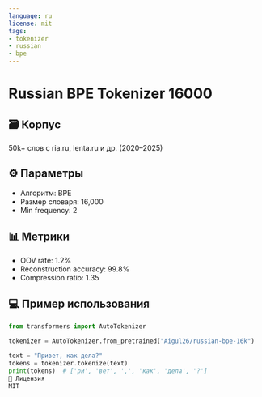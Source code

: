 ```yaml
---
language: ru
license: mit
tags:
- tokenizer
- russian
- bpe
---
```


# Russian BPE Tokenizer 16000

## 🗃️ Корпус
50k+ слов с ria.ru, lenta.ru и др. (2020–2025)

## ⚙️ Параметры
- Алгоритм: BPE
- Размер словаря: 16,000
- Min frequency: 2

## 📊 Метрики
- OOV rate: 1.2%
- Reconstruction accuracy: 99.8%
- Compression ratio: 1.35

## 💻 Пример использования
```python
from transformers import AutoTokenizer

tokenizer = AutoTokenizer.from_pretrained("Aigul26/russian-bpe-16k")

text = "Привет, как дела?"
tokens = tokenizer.tokenize(text)
print(tokens)  # ['ри', 'вет', ',', 'как', 'дела', '?']
📜 Лицензия
MIT
